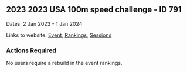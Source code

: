 ## 2023 2023 USA 100m speed challenge - ID 791

Dates: 2 Jan 2023 - 1 Jan 2024

Links to website: [Event](https://www.gps-speedsurfing.com/default.aspx?mnu=event&val=791), [Rankings](https://www.gps-speedsurfing.com/default.aspx?mnu=eventranking&val=791), [Sessions](https://www.gps-speedsurfing.com/default.aspx?mnu=eventsessions&val=791)

### Actions Required

No users require a rebuild in the event rankings.

